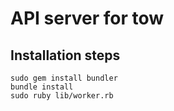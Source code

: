 API server for tow
==================

Installation steps
------------------
    sudo gem install bundler
    bundle install
    sudo ruby lib/worker.rb